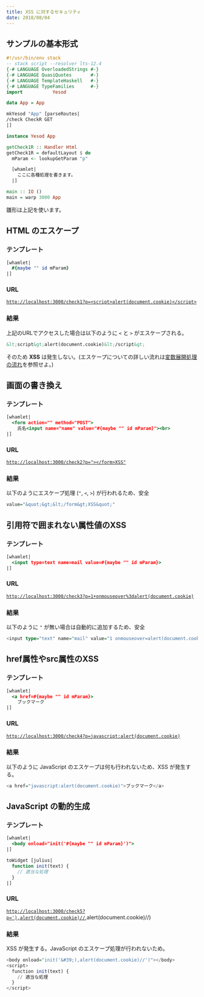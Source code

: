 ```yaml
---
title: XSS に対するセキュリティ
date: 2018/08/04
---
```


## サンプルの基本形式

```hs
#!/usr/bin/env stack
-- stack script --resolver lts-12.4
{-# LANGUAGE OverloadedStrings #-}
{-# LANGUAGE QuasiQuotes       #-}
{-# LANGUAGE TemplateHaskell   #-}
{-# LANGUAGE TypeFamilies      #-}
import           Yesod

data App = App

mkYesod "App" [parseRoutes|
/check CheckR GET
|]

instance Yesod App

getCheck1R :: Handler Html
getCheck1R = defaultLayout $ do
  mParam <- lookupGetParam "p"

  [whamlet|
    ここに各種処理を書きます。
  |]

main :: IO ()
main = warp 3000 App
```

雛形は上記を使います。

## HTML のエスケープ

### テンプレート

```hs
[whamlet|
  #{maybe "" id mParam}
|]
```

### URL

[`http://localhost:3000/check1?p=<script>alert(document.cookie)</script>`](http://localhost:3000/check1?p=<script>alert(document.cookie)</script>)

### 結果

上記のURLでアクセスした場合は以下のように `<` と `>` がエスケープされる。

```html
&lt;script&gt;alert(document.cookie)&lt;/script&gt;
```

そのため **XSS** は発生しない。(エスケープについての詳しい流れは[変数展開処理の流れ](./07-variable-interpolation.html)を参照せよ。)

## 画面の書き換え

### テンプレート

```hs
[whamlet|
  <form action="" method="POST">
    氏名<input name="name" value="#{maybe "" id mParam}"><br>
|]
```

### URL

[`http://localhost:3000/check2?p="></form>XSS"`](http://localhost:3000/check2?p="></form>XSS")

### 結果

以下のようにエスケープ処理 (`"`, `<`, `>`) が行われるため、安全

```hs
value="&quot;&gt;&lt;/form&gt;XSS&quot;"
```

## 引用符で囲まれない属性値のXSS

### テンプレート

```hs
[whamlet|
  <input type=text name=mail value=#{maybe "" id mParam}>
|]
```

### URL

[`http://localhost:3000/check3?p=1+onmouseover%3dalert(document.cookie)`](http://localhost:3000/check3?p=1+onmouseover%3dalert(document.cookie))

### 結果

以下のように `"` が無い場合は自動的に追加するため、安全

```hs
<input type="text" name="mail" value="1 onmouseover=alert(document.cookie)">
```

## href属性やsrc属性のXSS

### テンプレート

```hs
[whamlet|
  <a href=#{maybe "" id mParam}>
    ブックマーク
|]
```

### URL

[`http://localhost:3000/check4?p=javascript:alert(document.cookie)`](http://localhost:3000/check4?p=javascript:alert(document.cookie))

### 結果

以下のように JavaScript のエスケープは何も行われないため、XSS が発生する。

```hs
<a href="javascript:alert(document.cookie)">ブックマーク</a>
```

## JavaScript の動的生成

### テンプレート

```hs
[whamlet|
  <body onload="init('#{maybe "" id mParam}')">
|]

toWidget [julius|
  function init(text) {
    // 適当な処理
  }
|]
```

### URL

[`http://localhost:3000/check5?p='),alert(document.cookie)//`](http://localhost:3000/check5?p='),alert(document.cookie)//)

### 結果

XSS が発生する。JavaScript のエスケープ処理が行われないため。

```hs
<body onload="init('&#39;),alert(document.cookie)//')"></body>
<script>
  function init(text) {
    // 適当な処理
  }
</script>
```